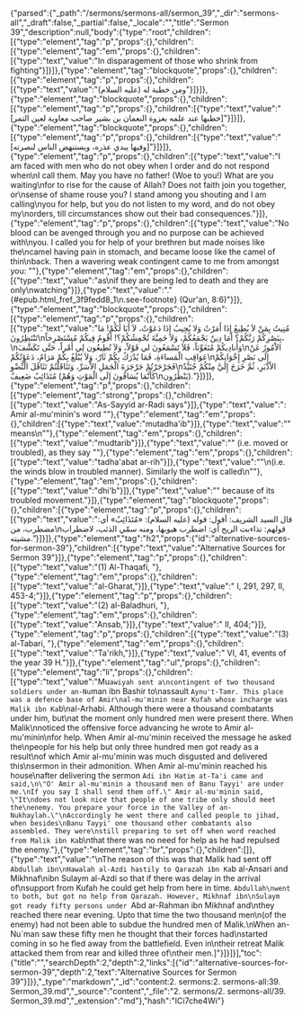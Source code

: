 {"parsed":{"_path":"/sermons/sermons-all/sermon_39","_dir":"sermons-all","_draft":false,"_partial":false,"_locale":"","title":"Sermon 39","description":null,"body":{"type":"root","children":[{"type":"element","tag":"p","props":{},"children":[{"type":"element","tag":"em","props":{},"children":[{"type":"text","value":"In disparagement of those who shrink from fighting"}]}]},{"type":"element","tag":"blockquote","props":{},"children":[{"type":"element","tag":"p","props":{},"children":[{"type":"text","value":"ومن خطبة له (عليه السلام)"}]}]},{"type":"element","tag":"blockquote","props":{},"children":[{"type":"element","tag":"p","props":{},"children":[{"type":"text","value":"[خطبها عند علمه بغزوة النعمان بن بشير صاحب معاوية لعين التمر]"}]}]},{"type":"element","tag":"blockquote","props":{},"children":[{"type":"element","tag":"p","props":{},"children":[{"type":"text","value":"[وفيها يبدي عذره، ويستنهض الناس لنصرته]"}]}]},{"type":"element","tag":"p","props":{},"children":[{"type":"text","value":"I am faced with men who do not obey when I order and do not respond when\nI call them. May you have no father! (Woe to you!) What are you waiting\nfor to rise for the cause of Allah? Does not faith join you together, or\nsense of shame rouse you? I stand among you shouting and I am calling\nyou for help, but you do not listen to my word, and do not obey my\norders, till circumstances show out their bad consequences."}]},{"type":"element","tag":"p","props":{},"children":[{"type":"text","value":"No blood can be avenged through you and no purpose can be achieved with\nyou. I called you for help of your brethren but made noises like the\ncamel having pain in stomach, and became loose like the camel of thin\nback. Then a wavering weak contingent came to me from amongst you: \""},{"type":"element","tag":"em","props":{},"children":[{"type":"text","value":"as\nif they are being led to death and they are only\nwatching"}]},{"type":"text","value":".\"{#epub.html_fref_3f9fedd8_1\n.see-footnote} (Qur'an, 8:6)"}]},{"type":"element","tag":"blockquote","props":{},"children":[{"type":"element","tag":"p","props":{},"children":[{"type":"text","value":"مُنِيتُ بِمَنْ لاَ يُطِيعُ إِذَا أَمَرْتُ وَلا يُجِيبُ إِذَا دَعَوْتُ، لاَ أَبَا لَكُمْ! مَا تَنْتَظِرُونَ\nبِنَصْرِكُمْ رَبَّكُمْ؟ أَمَا دِينٌ يَجْمَعُكُمْ، وَلاَ حَمِيَّةَ تُحْمِشُكُمْ؟! أَقُومُ فِيكُمْ مُسْتَصْرِخاً،\nوَأُنادِيكُمْ مُتَغَوِّثاً، فَلاَ تَسْمَعُونَ لي قَوْلاً، وَلاَ تُطِيعُون لِي أَمْراً، حَتَّى تَكَشَّفَ\nالاْمُورُ عَنْ عَوَاقِبِ الْمَساءَةِ، فَمَا يُدْرَكُ بِكُمْ ثَارٌ، وَلاَ يُبْلَغُ بِكُمْ مَرَامٌ، دَعَوْتُكُمْ\nإِلَى نَصْرِ إِخْوَانِكُمْ فَجَرْجَرْتُمْ جَرْجَرَةَ الْجَمَلِ الاْسَرِّ، وَتَثَاقَلْتُمْ تَثَاقُلَ الْنِّضْوِ\nالاْدْبَرِ، ثُمَّ خَرَجَ إِلَيَّ مِنْكُمْ جُنَيْدٌ مُتَذَائِبٌ ضَعِيفٌ (كَأَنَّمَا يُسَاقُونَ إِلَى الْمَوْتِ وَهُمْ\nيَنْظُرُون)."}]}]},{"type":"element","tag":"p","props":{},"children":[{"type":"element","tag":"strong","props":{},"children":[{"type":"text","value":"As-Sayyid ar-Radi says"}]},{"type":"text","value":": Amir al-mu'minin's word \""},{"type":"element","tag":"em","props":{},"children":[{"type":"text","value":"mutadha'ib"}]},{"type":"text","value":"\" means\n\""},{"type":"element","tag":"em","props":{},"children":[{"type":"text","value":"mudtarib"}]},{"type":"text","value":"\" (i.e. moved or troubled), as they say \""},{"type":"element","tag":"em","props":{},"children":[{"type":"text","value":"tadha'abat ar-rih"}]},{"type":"text","value":"\"\n(i.e. the winds blow in troubled manner). Similarly the wolf is called\n\""},{"type":"element","tag":"em","props":{},"children":[{"type":"text","value":"dhi'b"}]},{"type":"text","value":"\" because of its troubled movement."}]},{"type":"element","tag":"blockquote","props":{},"children":[{"type":"element","tag":"p","props":{},"children":[{"type":"text","value":"قال السيد الشريف: أقول: قوله (عليه السلام): «مُتَذَائِبٌ» أي: مضطرب، من\nقولهم: تذاءبت الريح أي: اضطرب هبوبها، ومنه سمّي الذئب، لاضطراب مشيته."}]}]},{"type":"element","tag":"h2","props":{"id":"alternative-sources-for-sermon-39"},"children":[{"type":"text","value":"Alternative Sources for Sermon 39"}]},{"type":"element","tag":"p","props":{},"children":[{"type":"text","value":"(1) Al-Thaqafi, "},{"type":"element","tag":"em","props":{},"children":[{"type":"text","value":"al-Gharat,"}]},{"type":"text","value":" I, 291, 297, II, 453-4;"}]},{"type":"element","tag":"p","props":{},"children":[{"type":"text","value":"(2) al-Baladhuri, "},{"type":"element","tag":"em","props":{},"children":[{"type":"text","value":"Ansab,"}]},{"type":"text","value":" II, 404;"}]},{"type":"element","tag":"p","props":{},"children":[{"type":"text","value":"(3) al-Tabari, "},{"type":"element","tag":"em","props":{},"children":[{"type":"text","value":"Ta'rikh,"}]},{"type":"text","value":" VI, 41, events of the year 39 H."}]},{"type":"element","tag":"ul","props":{},"children":[{"type":"element","tag":"li","props":{},"children":[{"type":"text","value":"Mu`awiyah sent a\ncontingent of two thousand soldiers under an-Nu`man ibn Bashir to\nassault `Aynu't-Tamr. This place was a defence base of Amir\nal-mu'minin near Kufah whose incharge was Malik ibn Ka`b\nal-Arhabi. Although there were a thousand combatants under him, but\nat the moment only hundred men were present there. When Malik\nnoticed the offensive force advancing he wrote to Amir al-mu'minin\nfor help. When Amir al-mu'minin received the message he asked the\npeople for his help but only three hundred men got ready as a result\nof which Amir al-mu'minin was much disgusted and delivered this\nsermon in their admonition. When Amir al-mu'minin reached his house\nafter delivering the sermon `Adi ibn Hatim at-Ta'i came and said,\n\"O' Amir al-mu'minin a thousand men of Banu Tayyi' are under me.\nIf you say I shall send them off.\" Amir al-mu'minin said, \"It\ndoes not look nice that people of one tribe only should meet the\nenemy. You prepare your force in the Valley of an-Nukhaylah.\"\nAccordingly he went there and called people to jihad, when besides\nBanu Tayyi' one thousand other combatants also assembled. They were\nstill preparing to set off when word reached from Malik ibn Ka`b\nthat there was no need for help as he had repulsed the enemy."},{"type":"element","tag":"br","props":{},"children":[]},{"type":"text","value":"\nThe reason of this was that Malik had sent off `Abdullah ibn\nHawalah al-Azdi hastily to Qarazah ibn Ka`b al-Ansari and Mikhnaf\nibn Sulaym al-Azdi so that if there was delay in the arrival of\nsupport from Kufah he could get help from here in time. `Abdullah\nwent to both, but got no help from Qarazah. However, Mikhnaf ibn\nSulaym got ready fifty persons under `Abd ar-Rahman ibn Mikhnaf and\nthey reached there near evening. Upto that time the two thousand men\n(of the enemy) had not been able to subdue the hundred men of Malik.\nWhen an-Nu`man saw these fifty men he thought that their forces had\nstarted coming in so he fled away from the battlefield. Even in\ntheir retreat Malik attacked them from rear and killed three of\ntheir men.]"}]}]}],"toc":{"title":"","searchDepth":2,"depth":2,"links":[{"id":"alternative-sources-for-sermon-39","depth":2,"text":"Alternative Sources for Sermon 39"}]}},"_type":"markdown","_id":"content:2. sermons:2. sermons-all:39. Sermon_39.md","_source":"content","_file":"2. sermons/2. sermons-all/39. Sermon_39.md","_extension":"md"},"hash":"ICi7che4Wi"}